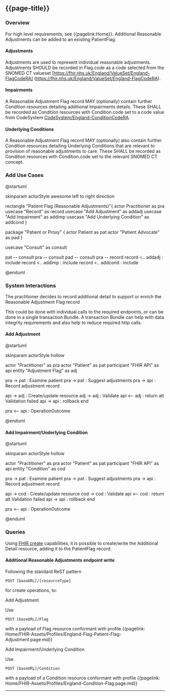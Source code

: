 ## {{page-title}}


### Overview

For high level requirements, see {{pagelink:Home}}. Additional Reasonable Adjustments can be added to an existing PatientFlag.

#### Adjustments 

  Adjustments are used to represent individual reasonable adjustments.
  Adjustments SHOULD be recorded in Flag.code as a code selected from the SNOMED CT valueset [https://fhir.nhs.uk/England/ValueSet/England-FlagCodeRA] (https://fhir.nhs.uk/England/ValueSet/England-FlagCodeRA).


#### Impairments

  A Reasonable Adjustment Flag record MAY (optionally) contain further Condition resources detailing additional Impairments details.
  These SHALL be recorded as Condition resources with Condition.code set to a code value from CodeSystem [CodeSystem/England-ConditionCodeRA](https://fhir.nhs.uk/England/CodeSystem/England-ConditionCodeRA).

#### Underlying Conditions

  A Reasonable Adjustment Flag record MAY (optionally) also contain further Condition resources detailing Underlying Conditions that are relevant to provision of reasonable adjustments to care.
  These SHALL be recorded as Condition resources with Condition.code set to the relevant SNOMED CT concept.


### Add Use Cases

<plantuml>
@startuml

skinparam actorStyle awesome
left to right direction

rectangle "Patient Flag (Reasonable Adjustments)"{
actor Practitioner as pra
usecase "Record" as record
usecase "Add Adjustment" as addadj
usecase "Add Impairment" as addimp
usecase "Add Underlying Condition" as addcond
}


package "Patient or Proxy" {
  actor Patient as pat
  actor "Patient Advocate" as pad
}

usecase "Consult" as consult

pat -- consult
pra -- consult
pad -- consult
pra -- record
record <.. addadj : include
record <.. addimp : include
record <.. addcond : include

@enduml
</plantuml>

### System Interactions

The practitioner decides to record additional detail to support or enrich the Reasonable Adjustment Flag record

This could be done with individual calls to the required endpoints, or can be done in a single transaction Bundle.  A transaction Bundle can help with data integrity requirements and also help to reduce required http calls.

#### Add Adjustment

<plantuml>
@startuml

skinparam actorStyle hollow

actor        "Practitioner"     as pra
actor        "Patient"          as pat
participant  "FHIR API"         as api
entity       "Adjustment Flag"  as adj

pra ->  pat : Examine patient
pra ->  pat : Suggest adjustments
pra ->  api : Record adjustment record

api ->  adj : Create/update resource
adj ->  adj : Validate
api <-- adj : return
alt Validation failed
  api -> api : rollback
end

pra <-- api : OperationOutcome

@enduml
</plantuml>

#### Add Impairment/Underlying Condition

<plantuml>
@startuml

skinparam actorStyle hollow

actor        "Practitioner"     as pra
actor        "Patient"          as pat
participant  "FHIR API"         as api
entity       "Condition"        as cod

pra ->  pat : Examine patient
pra ->  pat : Suggest adjustments
pra ->  api : Record adjustment record

api ->  cod : Create/update resource
cod ->  cod : Validate
api <-- cod : return
alt Validation failed
  api -> api : rollback
end

pra <-- api : OperationOutcome

@enduml
</plantuml>



### Queries

Using [FHIR create](http://hl7.org/fhir/r4/http.html#create) capabilities, it is possible to create/write the Additional Detail resource, adding it to the PatientFlag record.

#### Additional Reasonable Adjustments endpoint write

Following the standard ReST pattern 
```
POST [baseURL]/[resourceType]
``` 

for create operations, to:

Add Adjustment

  Use 
  ```
  POST [baseURL]/Flag
  ``` 
  with a payload of Flag resource conformant with profile {{pagelink: Home/FHIR-Assets/Profiles/England-Flag-Patient-Flag-Adjustment.page.md}}

Add Impairment/Underlying Condition

  Use 
  ```
  POST [baseURL]/Condition
  ``` 
  with a payload of a Condition resource conformant with profile {{pagelink: Home/FHIR-Assets/Profiles/England-Condition-Flag.page.md}}

---